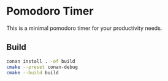 # Pomodoro Timer

This is a minimal pomodoro timer for your productivity needs.

## Build

```bash
conan install . -of build
cmake --preset conan-debug
cmake --build build
```
